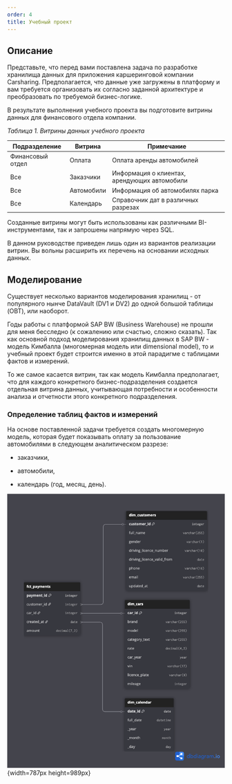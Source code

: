 ```yaml
---
order: 4
title: Учебный проект
---
```


## **Описание**

Представьте, что перед вами поставлена задача по разработке хранилища данных для приложения каршеринговой компании Carsharing. Предполагается, что данные уже загружены в платформу и вам требуется организовать их согласно заданной архитектуре и преобразовать по требуемой бизнес-логике.

В результате выполнения учебного проекта вы подготовите витрины данных для финансового отдела компании.

*Таблица 1. Витрины данных учебного проекта*

| **Подразделение** | **Витрина** | **Примечание**                               |
|-------------------|-------------|----------------------------------------------|
| Финансовый отдел  | Оплата      | Оплата аренды автомобилей                    |
| Все               | Заказчики   | Информация о клиентах, арендующих автомобили |
| Все               | Автомобили  | Информация об автомобилях парка              |
| Все               | Календарь   | Справочник дат в различных разрезах          |

Созданные витрины могут быть использованы как различными BI-инструментами, так и запрошены напрямую через SQL.

<note type="lab" title="Примечание">

В данном руководстве приведен лишь один из вариантов реализации витрин. Вы вольны расширить их перечень на основании исходных данных.

</note>

## **Моделирование**

Существует несколько вариантов моделирования хранилищ - от популярного нынче DataVault (DV1 и DV2) до одной большой таблицы (OBT), или наоборот.

Годы работы с платформой SAP BW (Business Warehouse) не прошли для меня бесследно (к сожалению или счастью, сложно сказать). Так как основной подход моделирования хранилищ данных в SAP BW - модель Кимбалла (многомерная модель или dimensional model), то и учебный проект будет строится именно в этой парадигме с таблицами фактов и измерений.

То же самое касается витрин, так как модель Кимбалла предполагает, что для каждого конкретного бизнес-подразделения создается отдельная витрина данных, учитывающая потребности и особенности анализа и отчетности этого конкретного подразделения.

### Определение таблиц фактов и измерений

На основе поставленной задачи требуется создать многомерную модель, которая будет показывать оплату за пользование автомобилями в следующем аналитическом разрезе:

-  заказчики,

-  автомобили,

-  календарь (год, месяц, день).

![](./uchebnyy-proekt.png "Рисунок №. Целевая модель витрин для финансового отдела"){width=787px height=989px}
